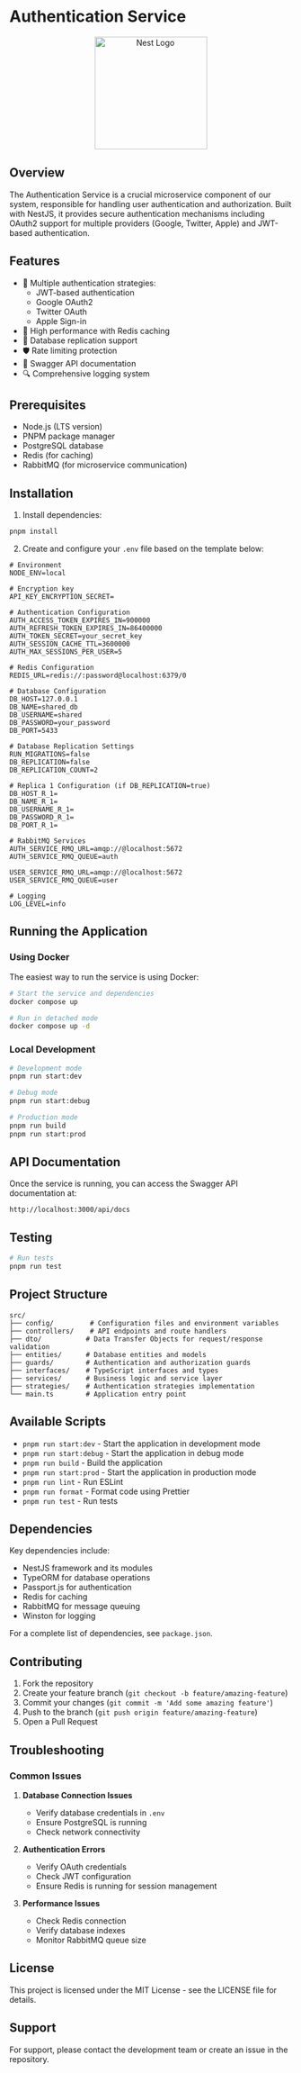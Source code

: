# Authentication Service

<p align="center">
  <a href="http://nestjs.com/" target="blank"><img src="https://nestjs.com/img/logo-small.svg" width="200" alt="Nest Logo" /></a>
</p>

## Overview

The Authentication Service is a crucial microservice component of our system, responsible for handling user authentication and authorization. Built with NestJS, it provides secure authentication mechanisms including OAuth2 support for multiple providers (Google, Twitter, Apple) and JWT-based authentication.

## Features

- 🔐 Multiple authentication strategies:
  - JWT-based authentication
  - Google OAuth2
  - Twitter OAuth
  - Apple Sign-in
- 🚀 High performance with Redis caching
- 🔄 Database replication support
- 🛡️ Rate limiting protection
- 📝 Swagger API documentation
- 🔍 Comprehensive logging system

## Prerequisites

- Node.js (LTS version)
- PNPM package manager
- PostgreSQL database
- Redis (for caching)
- RabbitMQ (for microservice communication)

## Installation

1. Install dependencies:

```bash
pnpm install
```

2. Create and configure your `.env` file based on the template below:

```env
# Environment
NODE_ENV=local

# Encryption key
API_KEY_ENCRYPTION_SECRET=

# Authentication Configuration
AUTH_ACCESS_TOKEN_EXPIRES_IN=900000
AUTH_REFRESH_TOKEN_EXPIRES_IN=86400000
AUTH_TOKEN_SECRET=your_secret_key
AUTH_SESSION_CACHE_TTL=3600000
AUTH_MAX_SESSIONS_PER_USER=5

# Redis Configuration
REDIS_URL=redis://:password@localhost:6379/0

# Database Configuration
DB_HOST=127.0.0.1
DB_NAME=shared_db
DB_USERNAME=shared
DB_PASSWORD=your_password
DB_PORT=5433

# Database Replication Settings
RUN_MIGRATIONS=false
DB_REPLICATION=false
DB_REPLICATION_COUNT=2

# Replica 1 Configuration (if DB_REPLICATION=true)
DB_HOST_R_1=
DB_NAME_R_1=
DB_USERNAME_R_1=
DB_PASSWORD_R_1=
DB_PORT_R_1=

# RabbitMQ Services
AUTH_SERVICE_RMQ_URL=amqp://@localhost:5672
AUTH_SERVICE_RMQ_QUEUE=auth

USER_SERVICE_RMQ_URL=amqp://@localhost:5672
USER_SERVICE_RMQ_QUEUE=user

# Logging
LOG_LEVEL=info
```

## Running the Application

### Using Docker

The easiest way to run the service is using Docker:

```bash
# Start the service and dependencies
docker compose up

# Run in detached mode
docker compose up -d
```

### Local Development

```bash
# Development mode
pnpm run start:dev

# Debug mode
pnpm run start:debug

# Production mode
pnpm run build
pnpm run start:prod
```

## API Documentation

Once the service is running, you can access the Swagger API documentation at:

```
http://localhost:3000/api/docs
```

## Testing

```bash
# Run tests
pnpm run test
```

## Project Structure

```
src/
├── config/         # Configuration files and environment variables
├── controllers/    # API endpoints and route handlers
├── dto/           # Data Transfer Objects for request/response validation
├── entities/      # Database entities and models
├── guards/        # Authentication and authorization guards
├── interfaces/    # TypeScript interfaces and types
├── services/      # Business logic and service layer
├── strategies/    # Authentication strategies implementation
└── main.ts        # Application entry point
```

## Available Scripts

- `pnpm run start:dev` - Start the application in development mode
- `pnpm run start:debug` - Start the application in debug mode
- `pnpm run build` - Build the application
- `pnpm run start:prod` - Start the application in production mode
- `pnpm run lint` - Run ESLint
- `pnpm run format` - Format code using Prettier
- `pnpm run test` - Run tests

## Dependencies

Key dependencies include:

- NestJS framework and its modules
- TypeORM for database operations
- Passport.js for authentication
- Redis for caching
- RabbitMQ for message queuing
- Winston for logging

For a complete list of dependencies, see `package.json`.

## Contributing

1. Fork the repository
2. Create your feature branch (`git checkout -b feature/amazing-feature`)
3. Commit your changes (`git commit -m 'Add some amazing feature'`)
4. Push to the branch (`git push origin feature/amazing-feature`)
5. Open a Pull Request

## Troubleshooting

### Common Issues

1. **Database Connection Issues**

   - Verify database credentials in `.env`
   - Ensure PostgreSQL is running
   - Check network connectivity

2. **Authentication Errors**

   - Verify OAuth credentials
   - Check JWT configuration
   - Ensure Redis is running for session management

3. **Performance Issues**
   - Check Redis connection
   - Verify database indexes
   - Monitor RabbitMQ queue size

## License

This project is licensed under the MIT License - see the LICENSE file for details.

## Support

For support, please contact the development team or create an issue in the repository.

